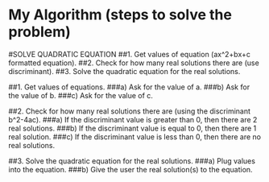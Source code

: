 # My Algorithm (steps to solve the problem)

#SOLVE QUADRATIC EQUATION
##1. Get values of equation (ax^2+bx+c formatted equation).
##2. Check for how many real solutions there are (use discriminant).
##3. Solve the quadratic equation for the real solutions. 

##1. Get values of equations.
###a) Ask for the value of a.
###b) Ask for the value of b.
###c) Ask for the value of c.

##2. Check for how many real solutions there are (using the discriminant b^2-4ac).
###a) If the discriminant value is greater than 0, then there are 2 real solutions.
###b) If the discriminant value is equal to 0, then there are 1 real solution.
###c) If the discriminant value is less than 0, then there are no real solutions. 

##3. Solve the quadratic equation for the real solutions.
###a) Plug values into the equation.
###b) Give the user the real solution(s) to the equation.